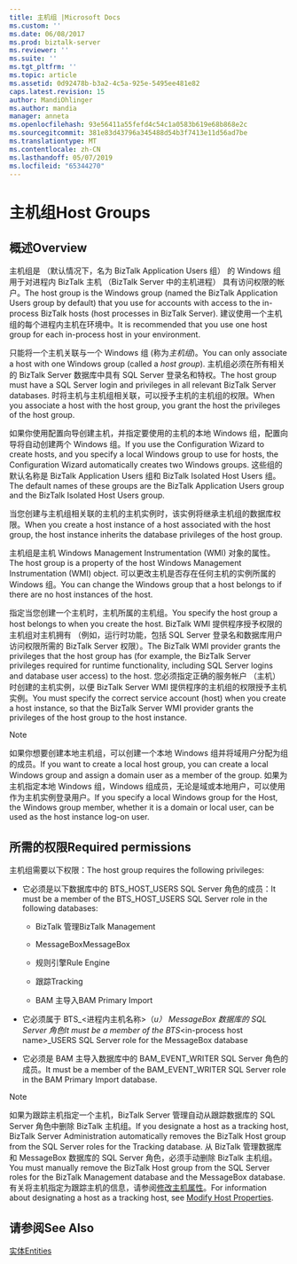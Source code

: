 ```yaml
---
title: 主机组 |Microsoft Docs
ms.custom: ''
ms.date: 06/08/2017
ms.prod: biztalk-server
ms.reviewer: ''
ms.suite: ''
ms.tgt_pltfrm: ''
ms.topic: article
ms.assetid: 0d92478b-b3a2-4c5a-925e-5495ee481e82
caps.latest.revision: 15
author: MandiOhlinger
ms.author: mandia
manager: anneta
ms.openlocfilehash: 93e56411a55fefd4c54c1a0583b619e68b868e2c
ms.sourcegitcommit: 381e83d43796a345488d54b3f7413e11d56ad7be
ms.translationtype: MT
ms.contentlocale: zh-CN
ms.lasthandoff: 05/07/2019
ms.locfileid: "65344270"
---
```

# <a name="host-groups"></a><span data-ttu-id="75cb6-102">主机组</span><span class="sxs-lookup"><span data-stu-id="75cb6-102">Host Groups</span></span>

## <a name="overview"></a><span data-ttu-id="75cb6-103">概述</span><span class="sxs-lookup"><span data-stu-id="75cb6-103">Overview</span></span>
<span data-ttu-id="75cb6-104">主机组是 （默认情况下，名为 BizTalk Application Users 组） 的 Windows 组用于对进程内 BizTalk 主机 （BizTalk Server 中的主机进程） 具有访问权限的帐户。</span><span class="sxs-lookup"><span data-stu-id="75cb6-104">The host group is the Windows group (named the BizTalk Application Users group by default) that you use for accounts with access to the in-process BizTalk hosts (host processes in BizTalk Server).</span></span> <span data-ttu-id="75cb6-105">建议使用一个主机组的每个进程内主机在环境中。</span><span class="sxs-lookup"><span data-stu-id="75cb6-105">It is recommended that you use one host group for each in-process host in your environment.</span></span>  
  
 <span data-ttu-id="75cb6-106">只能将一个主机关联与一个 Windows 组 (称为*主机组*)。</span><span class="sxs-lookup"><span data-stu-id="75cb6-106">You can only associate a host with one Windows group (called a *host group*).</span></span> <span data-ttu-id="75cb6-107">主机组必须在所有相关的 BizTalk Server 数据库中具有 SQL Server 登录名和特权。</span><span class="sxs-lookup"><span data-stu-id="75cb6-107">The host group must have a SQL Server login and privileges in all relevant BizTalk Server databases.</span></span> <span data-ttu-id="75cb6-108">时将主机与主机组相关联，可以授予主机的主机组的权限。</span><span class="sxs-lookup"><span data-stu-id="75cb6-108">When you associate a host with the host group, you grant the host the privileges of the host group.</span></span>  
  
 <span data-ttu-id="75cb6-109">如果你使用配置向导创建主机，并指定要使用的主机的本地 Windows 组，配置向导将自动创建两个 Windows 组。</span><span class="sxs-lookup"><span data-stu-id="75cb6-109">If you use the Configuration Wizard to create hosts, and you specify a local Windows group to use for hosts, the Configuration Wizard automatically creates two Windows groups.</span></span> <span data-ttu-id="75cb6-110">这些组的默认名称是 BizTalk Application Users 组和 BizTalk Isolated Host Users 组。</span><span class="sxs-lookup"><span data-stu-id="75cb6-110">The default names of these groups are the BizTalk Application Users group and the BizTalk Isolated Host Users group.</span></span>  
  
 <span data-ttu-id="75cb6-111">当您创建与主机组相关联的主机的主机实例时，该实例将继承主机组的数据库权限。</span><span class="sxs-lookup"><span data-stu-id="75cb6-111">When you create a host instance of a host associated with the host group, the host instance inherits the database privileges of the host group.</span></span>  
  
 <span data-ttu-id="75cb6-112">主机组是主机 Windows Management Instrumentation (WMI) 对象的属性。</span><span class="sxs-lookup"><span data-stu-id="75cb6-112">The host group is a property of the host Windows Management Instrumentation (WMI) object.</span></span> <span data-ttu-id="75cb6-113">可以更改主机是否存在任何主机的实例所属的 Windows 组。</span><span class="sxs-lookup"><span data-stu-id="75cb6-113">You can change the Windows group that a host belongs to if there are no host instances of the host.</span></span>  
  
 <span data-ttu-id="75cb6-114">指定当您创建一个主机时，主机所属的主机组。</span><span class="sxs-lookup"><span data-stu-id="75cb6-114">You specify the host group a host belongs to when you create the host.</span></span> <span data-ttu-id="75cb6-115">BizTalk WMI 提供程序授予权限的主机组对主机拥有 （例如，运行时功能，包括 SQL Server 登录名和数据库用户访问权限所需的 BizTalk Server 权限）。</span><span class="sxs-lookup"><span data-stu-id="75cb6-115">The BizTalk WMI provider grants the privileges that the host group has (for example, the BizTalk Server privileges required for runtime functionality, including SQL Server logins and database user access) to the host.</span></span> <span data-ttu-id="75cb6-116">您必须指定正确的服务帐户 （主机） 时创建的主机实例，以便 BizTalk Server WMI 提供程序的主机组的权限授予主机实例。</span><span class="sxs-lookup"><span data-stu-id="75cb6-116">You must specify the correct service account (host) when you create a host instance, so that the BizTalk Server WMI provider grants the privileges of the host group to the host instance.</span></span>  
  
> [!NOTE]
>  <span data-ttu-id="75cb6-117">如果你想要创建本地主机组，可以创建一个本地 Windows 组并将域用户分配为组的成员。</span><span class="sxs-lookup"><span data-stu-id="75cb6-117">If you want to create a local host group, you can create a local Windows group and assign a domain user as a member of the group.</span></span> <span data-ttu-id="75cb6-118">如果为主机指定本地 Windows 组，Windows 组成员，无论是域或本地用户，可以使用作为主机实例登录用户。</span><span class="sxs-lookup"><span data-stu-id="75cb6-118">If you specify a local Windows group for the Host, the Windows group member, whether it is a domain or local user, can be used as the host instance log-on user.</span></span>  

## <a name="required-permissions"></a><span data-ttu-id="75cb6-119">所需的权限</span><span class="sxs-lookup"><span data-stu-id="75cb6-119">Required permissions</span></span>  
 <span data-ttu-id="75cb6-120">主机组需要以下权限：</span><span class="sxs-lookup"><span data-stu-id="75cb6-120">The host group requires the following privileges:</span></span>  
  
-   <span data-ttu-id="75cb6-121">它必须是以下数据库中的 BTS_HOST_USERS SQL Server 角色的成员：</span><span class="sxs-lookup"><span data-stu-id="75cb6-121">It must be a member of the BTS_HOST_USERS SQL Server role in the following databases:</span></span>  
  
    -   <span data-ttu-id="75cb6-122">BizTalk 管理</span><span class="sxs-lookup"><span data-stu-id="75cb6-122">BizTalk Management</span></span> 
  
    -   <span data-ttu-id="75cb6-123">MessageBox</span><span class="sxs-lookup"><span data-stu-id="75cb6-123">MessageBox</span></span>  
  
    -   <span data-ttu-id="75cb6-124">规则引擎</span><span class="sxs-lookup"><span data-stu-id="75cb6-124">Rule Engine</span></span>  
  
    -   <span data-ttu-id="75cb6-125">跟踪</span><span class="sxs-lookup"><span data-stu-id="75cb6-125">Tracking</span></span>  
  
    -   <span data-ttu-id="75cb6-126">BAM 主导入</span><span class="sxs-lookup"><span data-stu-id="75cb6-126">BAM Primary Import</span></span>  
  
-   <span data-ttu-id="75cb6-127">它必须属于 BTS_\<进程内主机名称\>（_u） MessageBox 数据库的 SQL Server 角色</span><span class="sxs-lookup"><span data-stu-id="75cb6-127">It must be a member of the BTS_\<in-process host name\>_USERS SQL Server role for the MessageBox database</span></span>  
  
-   <span data-ttu-id="75cb6-128">它必须是 BAM 主导入数据库中的 BAM_EVENT_WRITER SQL Server 角色的成员。</span><span class="sxs-lookup"><span data-stu-id="75cb6-128">It must be a member of the BAM_EVENT_WRITER SQL Server role in the BAM Primary Import database.</span></span>  
  
> [!NOTE]
>  <span data-ttu-id="75cb6-129">如果为跟踪主机指定一个主机，BizTalk Server 管理自动从跟踪数据库的 SQL Server 角色中删除 BizTalk 主机组。</span><span class="sxs-lookup"><span data-stu-id="75cb6-129">If you designate a host as a tracking host, BizTalk Server Administration automatically removes the BizTalk Host group from the SQL Server roles for the Tracking database.</span></span> <span data-ttu-id="75cb6-130">从 BizTalk 管理数据库和 MessageBox 数据库的 SQL Server 角色，必须手动删除 BizTalk 主机组。</span><span class="sxs-lookup"><span data-stu-id="75cb6-130">You must manually remove the BizTalk Host group from the SQL Server roles for the BizTalk Management database and the MessageBox database.</span></span> <span data-ttu-id="75cb6-131">有关将主机指定为跟踪主机的信息，请参阅[修改主机属性](../core/how-to-modify-host-properties.md)。</span><span class="sxs-lookup"><span data-stu-id="75cb6-131">For information about designating a host as a tracking host, see [Modify Host Properties](../core/how-to-modify-host-properties.md).</span></span>  
  
## <a name="see-also"></a><span data-ttu-id="75cb6-132">请参阅</span><span class="sxs-lookup"><span data-stu-id="75cb6-132">See Also</span></span>  
 [<span data-ttu-id="75cb6-133">实体</span><span class="sxs-lookup"><span data-stu-id="75cb6-133">Entities</span></span>](../core/entities.md)